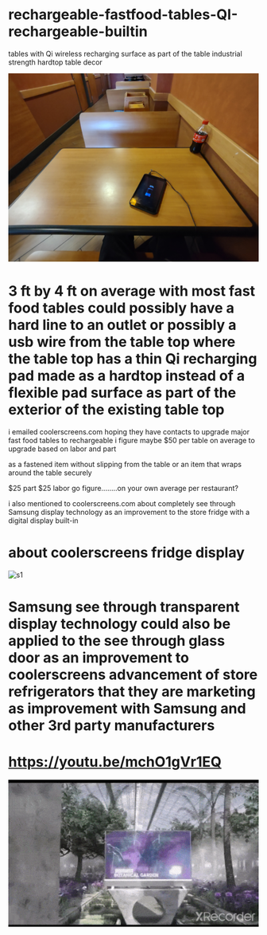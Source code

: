 # rechargeable-fastfood-tables-QI-rechargeable-builtin
tables with Qi wireless recharging surface as part of the table industrial strength hardtop table decor

![s1](https://raw.githubusercontent.com/c4pt000/rechargeable-fastfood-tables-QI/main/IMG_20220409_172640658.jpg)

# 3 ft by 4 ft on average with most fast food tables could possibly have a hard line to an outlet or possibly a usb wire from the table top where the table top has a thin Qi recharging pad made as a hardtop instead of a flexible pad surface as part of the exterior of the existing table top


i emailed coolerscreens.com hoping they have contacts to upgrade major fast food tables to rechargeable
i figure maybe $50 per table on average to upgrade based on labor and part

as a fastened item without slipping from the table
or an item that wraps around the table securely 

$25 part $25 labor go figure........on your own average per restaurant?

i also mentioned to coolerscreens.com about completely see through Samsung display technology as an improvement to the store fridge with a digital display built-in
# about coolerscreens fridge display
![s1](https://github.com/c4pt000/rechargeable-fastfood-tables-QI/raw/main/3-DoorFullScreen_ForGif_1.gif)





# Samsung see through transparent display technology could also be applied to the see through glass door as an improvement to coolerscreens advancement of store refrigerators that they are marketing as improvement with Samsung and other 3rd party manufacturers


# https://youtu.be/mchO1gVr1EQ
![s1](https://github.com/c4pt000/rechargeable-fastfood-tables-QI/raw/main/ezgif-4-a858fa222b.gif)
